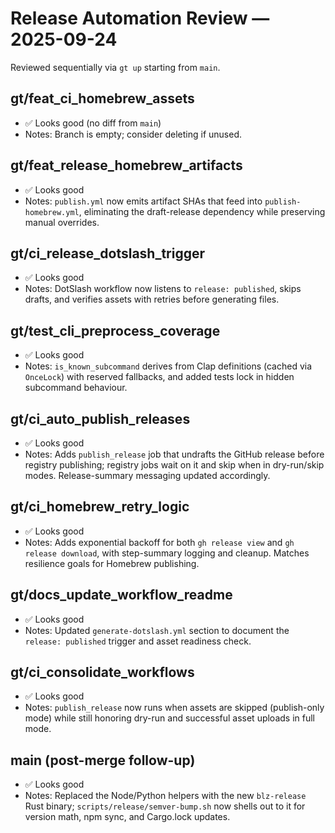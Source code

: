 # Release Automation Review — 2025-09-24

Reviewed sequentially via `gt up` starting from `main`.

## gt/feat_ci_homebrew_assets
- ✅ Looks good (no diff from `main`)
- Notes: Branch is empty; consider deleting if unused.

## gt/feat_release_homebrew_artifacts
- ✅ Looks good
- Notes: `publish.yml` now emits artifact SHAs that feed into `publish-homebrew.yml`, eliminating the draft-release dependency while preserving manual overrides.

## gt/ci_release_dotslash_trigger
- ✅ Looks good
- Notes: DotSlash workflow now listens to `release: published`, skips drafts, and verifies assets with retries before generating files.

## gt/test_cli_preprocess_coverage
- ✅ Looks good
- Notes: `is_known_subcommand` derives from Clap definitions (cached via `OnceLock`) with reserved fallbacks, and added tests lock in hidden subcommand behaviour.

## gt/ci_auto_publish_releases
- ✅ Looks good
- Notes: Adds `publish_release` job that undrafts the GitHub release before registry publishing; registry jobs wait on it and skip when in dry-run/skip modes. Release-summary messaging updated accordingly.

## gt/ci_homebrew_retry_logic
- ✅ Looks good
- Notes: Adds exponential backoff for both `gh release view` and `gh release download`, with step-summary logging and cleanup. Matches resilience goals for Homebrew publishing.

## gt/docs_update_workflow_readme
- ✅ Looks good
- Notes: Updated `generate-dotslash.yml` section to document the `release: published` trigger and asset readiness check.

## gt/ci_consolidate_workflows
- ✅ Looks good
- Notes: `publish_release` now runs when assets are skipped (publish-only mode) while still honoring dry-run and successful asset uploads in full mode.

## main (post-merge follow-up)
- ✅ Looks good
- Notes: Replaced the Node/Python helpers with the new `blz-release` Rust binary; `scripts/release/semver-bump.sh` now shells out to it for version math, npm sync, and Cargo.lock updates.
